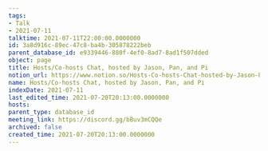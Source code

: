 ```yaml
---
tags:
- Talk
- 2021-07-11
talktime: 2021-07-11T22:00:00.0000000
id: 3a8d916c-89ec-47c8-ba4b-305878222beb
parent_database_id: e9339446-880f-4ef0-8ad7-8ad1f507dded
object: page
title: Hosts/Co-hosts Chat, hosted by Jason, Pan, and Pi
notion_url: https://www.notion.so/Hosts-Co-hosts-Chat-hosted-by-Jason-Pan-and-Pi-3a8d916c89ec47c8ba4b305878222beb
name: Hosts/Co-hosts Chat, hosted by Jason, Pan, and Pi
indexDate: 2021-07-11
last_edited_time: 2021-07-20T20:13:00.0000000
hosts: 
parent_type: database_id
meeting_link: https://discord.gg/bBuv3mCQQe
archived: false
created_time: 2021-07-20T20:13:00.0000000
---
```





